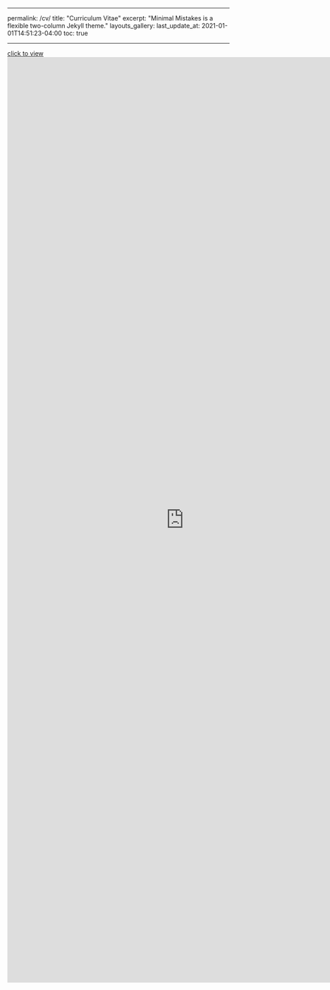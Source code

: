 
---
permalink: /cv/
title: "Curriculum Vitae"
excerpt: "Minimal Mistakes is a flexible two-column Jekyll theme."
layouts_gallery:
last_update_at: 2021-01-01T14:51:23-04:00
toc: true

---
[click to view](/docs/my_cv.pdf)
<embed src="https://jeunghyunlee.github.io/docs/my_cv.pdf" width="800px" height="2100px" />


